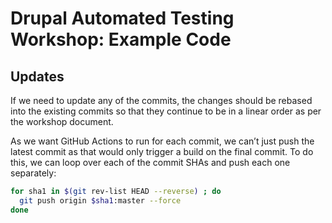 # Drupal Automated Testing Workshop: Example Code

## Updates

If we need to update any of the commits, the changes should be rebased into the existing commits so that they continue to be in a linear order as per the workshop document.

As we want GitHub Actions to run for each commit, we can’t just push the latest commit as that would only trigger a build on the final commit. To do this, we can loop over each of the commit SHAs and push each one separately:

```bash
for sha1 in $(git rev-list HEAD --reverse) ; do
  git push origin $sha1:master --force
done
```
